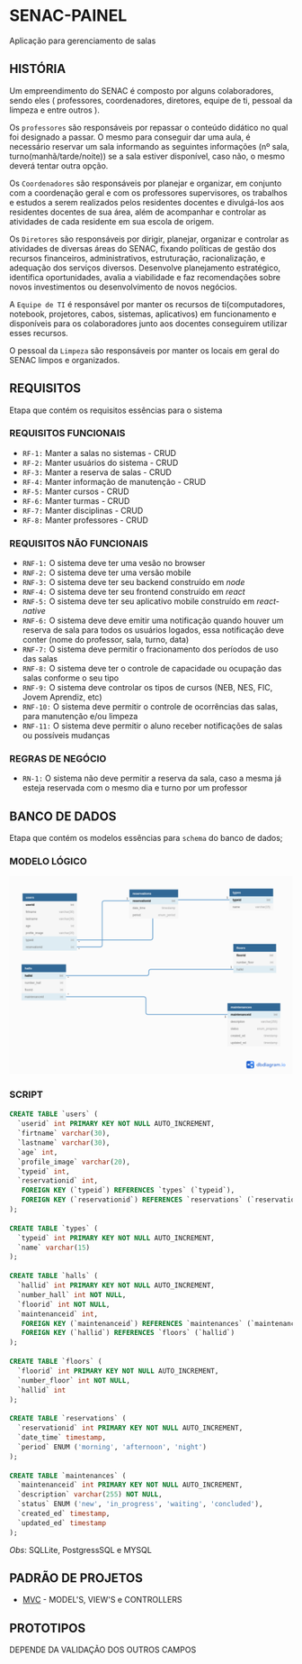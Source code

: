 # SENAC-PAINEL

Aplicação para gerenciamento de salas 

## HISTÓRIA 

Um empreendimento do SENAC é composto por alguns colaboradores, sendo eles ( professores, coordenadores, diretores, equipe de ti, pessoal da limpeza e entre outros ). 

Os `professores` são responsáveis por repassar o conteúdo didático no qual foi designado a passar. O mesmo para conseguir dar uma aula, é necessário reservar um sala informando as seguintes informações (nº sala, turno(manhã/tarde/noite)) se a sala estiver disponível, caso não, o mesmo deverá tentar outra opção.

Os `Coordenadores` são responsáveis por planejar e organizar, em conjunto com a coordenação geral e com os professores supervisores, os trabalhos e estudos a serem realizados pelos residentes docentes e divulgá-los aos residentes docentes de sua área, além de acompanhar e controlar as atividades de cada residente em sua escola de origem.

Os `Diretores` são responsáveis por dirigir, planejar, organizar e controlar as atividades de diversas áreas do SENAC, fixando políticas de gestão dos recursos financeiros, administrativos, estruturação, racionalização, e adequação dos serviços diversos. Desenvolve planejamento estratégico, identifica oportunidades, avalia a viabilidade e faz recomendações sobre novos investimentos ou desenvolvimento de novos negócios.

A `Equipe de TI` é responsável por manter os recursos de ti(computadores, notebook, projetores, cabos, sistemas, aplicativos) em funcionamento e disponíveis para os colaboradores junto aos docentes conseguirem utilizar esses recursos.

O pessoal da `Limpeza` são responsáveis por manter os locais em geral do SENAC limpos e organizados.


## REQUISITOS

Etapa que contém os  requisitos essências para o sistema 

### REQUISITOS FUNCIONAIS

- `RF-1:` Manter a salas no sistemas - CRUD
- `RF-2:` Manter usuários do sistema - CRUD 
- `RF-3:` Manter a reserva de salas - CRUD
- `RF-4:` Manter informação de manutenção - CRUD   
- `RF-5:` Manter cursos - CRUD
- `RF-6:` Manter turmas - CRUD
- `RF-7:` Manter disciplinas - CRUD
- `RF-8:` Manter professores - CRUD

### REQUISITOS NÃO FUNCIONAIS

- `RNF-1:` O sistema deve ter uma vesão no browser
- `RNF-2:` O sistema deve ter uma versão mobile
- `RNF-3:` O sistema deve ter seu backend construído em *node*
- `RNF-4:` O sistema deve ter seu frontend construído em *react*
- `RNF-5:` O sistema deve ter seu aplicativo mobile construído em *react-native*
- `RNF-6:` O sistema deve deve emitir uma notificação quando houver um reserva de sala para todos os usuários logados, essa notificação deve conter (nome do professor, sala, turno, data)
- `RNF-7:` O sistema deve permitir o fracionamento dos períodos de uso das salas
- `RNF-8:` O sistema deve ter o controle de capacidade ou ocupação das salas conforme o seu tipo
- `RNF-9:` O sistema deve controlar os tipos de cursos (NEB, NES, FIC, Jovem Aprendiz, etc)
- `RNF-10:` O sistema deve permitir o controle de ocorrências das salas, para manutenção e/ou limpeza
- `RNF-11:` O sistema deve permitir o aluno receber notificações de salas ou possíveis mudanças

### REGRAS DE NEGÓCIO

- `RN-1:` O sistema não deve permitir a reserva da sala, caso a mesma já esteja reservada com o mesmo dia e turno por um professor

## BANCO DE DADOS

Etapa que contém os modelos essências para `schema` do banco de dados;  

### MODELO LÓGICO

![](imgs/modelo-relacional.png)

### SCRIPT 

```sql
CREATE TABLE `users` (
  `userid` int PRIMARY KEY NOT NULL AUTO_INCREMENT,
  `firtname` varchar(30),
  `lastname` varchar(30),
  `age` int,
  `profile_image` varchar(20),
  `typeid` int,
  `reservationid` int,
   FOREIGN KEY (`typeid`) REFERENCES `types` (`typeid`),
   FOREIGN KEY (`reservationid`) REFERENCES `reservations` (`reservationid`),
);

CREATE TABLE `types` (
  `typeid` int PRIMARY KEY NOT NULL AUTO_INCREMENT,
  `name` varchar(15)
);

CREATE TABLE `halls` (
  `hallid` int PRIMARY KEY NOT NULL AUTO_INCREMENT,
  `number_hall` int NOT NULL,
  `floorid` int NOT NULL,
  `maintenanceid` int,
   FOREIGN KEY (`maintenanceid`) REFERENCES `maintenances` (`maintenanceid`),
   FOREIGN KEY (`hallid`) REFERENCES `floors` (`hallid`)
);

CREATE TABLE `floors` (
  `floorid` int PRIMARY KEY NOT NULL AUTO_INCREMENT,
  `number_floor` int NOT NULL,
  `hallid` int
);

CREATE TABLE `reservations` (
  `reservationid` int PRIMARY KEY NOT NULL AUTO_INCREMENT,
  `date_time` timestamp,
  `period` ENUM ('morning', 'afternoon', 'night')
);

CREATE TABLE `maintenances` (
  `maintenanceid` int PRIMARY KEY NOT NULL AUTO_INCREMENT,
  `description` varchar(255) NOT NULL,
  `status` ENUM ('new', 'in_progress', 'waiting', 'concluded'),
  `created_ed` timestamp,
  `updated_ed` timestamp
);

```

*Obs*: SQLLite, PostgressSQL e MYSQL 

## PADRÃO DE PROJETOS

- [MVC](encurtador.com.br/bdhtS) - MODEL'S, VIEW'S e CONTROLLERS 

## PROTOTIPOS

DEPENDE DA VALIDAÇÃO DOS OUTROS CAMPOS

